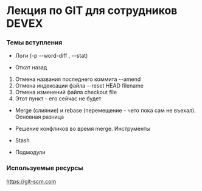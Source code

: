 # Лекция по GIT для сотрудников DEVEX #

### Темы вступления ###

* Логи  (-p --word-diff , --stat)
 
* Откат назад 
1. Отмена названия последнего коммита --amend
2. Отмена индексации файла --reset HEAD filename
3. Отмена изменений файла checkout file
4. Этот пункт - его сейчас не будет

* Merge (слияние) и rebase (перемещение - чето пока сам не въехал). Основная разница

* Решение конфликов во время merge. Инструменты

* Stash

* Подмодули


### Используемые ресурсы ###

<https://git-scm.com>
